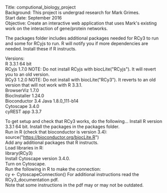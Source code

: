 Title: computional_biology_project <br />
Background: This project is undergrad research for Mark Grimes.	<br />
Start date: September 2016 <br />
Objective: Create an interactive web application that uses Mark's existing work on the interaction	of gene/protein networks. <br />	

The packages folder includes additional packages needed for RCy3 to run and some for RCyjs to run. R will notify you if more dependencies are needed. Install these if R instructs. 

Versions:	
R 		3.3.1 64 bit	
RCyjs 		1.7.0 NOTE: Do not install RCyjs with biocLite("RCyjs"). It will revert you to an old version.	
RCy3		1.2.0 NOTE: Do not install with biocLite("RCy3"). It reverts to an old version that will not work with R 3.3.1.	 
BrowserViz 	1.7.0	
BiocInstaller 	1.24.0	
Bioconductor	3.4	
Java		1.8.0_111-b14	
Cytoscape 	3.4.0	
cyREST app	3.3.7	

To get setup and check that RCy3 works, do the following...	
Install R version 3.3.1 64 bit.	
Install the packages in the packages folder.	
Run in R (check that bioconductor is version 3.4):	 
source("https://bioconductor.org/biocLite.R")	
Add any additional packages that R instructs.	 
Load libraries in R:	
library(RCy3)	
Install Cytoscape version 3.4.0.	
Turn on Cytoscape.	
Run the following in R to make the connection:	
cy <- CytoscapeConnection()	
For additional instructions read the RCy3_documentation pdf.	
Note that some instructions in the pdf may or may not be outdated.	
